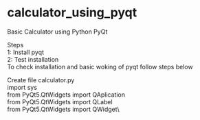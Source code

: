 # calculator_using_pyqt
Basic Calculator using Python PyQt

Steps\
1: Install pyqt\
2: Test installation\
To check installation and basic woking of pyqt follow steps below

Create file calculator.py\
import sys\
from PyQt5.QtWidgets import QAplication\
from PyQt5.QtWidgets import QLabel\
from PyQt5.QtWidgets import QWidget\
